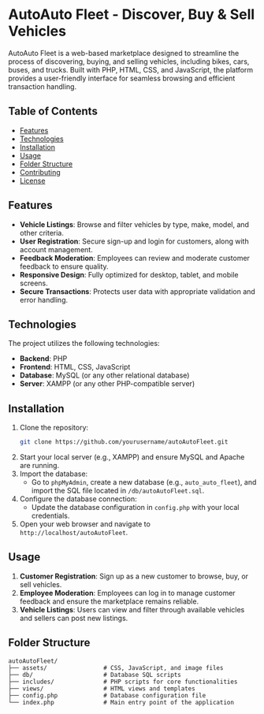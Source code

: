 # AutoAuto Fleet - Discover, Buy & Sell Vehicles

AutoAuto Fleet is a web-based marketplace designed to streamline the process of discovering, buying, and selling vehicles, including bikes, cars, buses, and trucks. Built with PHP, HTML, CSS, and JavaScript, the platform provides a user-friendly interface for seamless browsing and efficient transaction handling.

## Table of Contents

- [Features](#features)
- [Technologies](#technologies)
- [Installation](#installation)
- [Usage](#usage)
- [Folder Structure](#folder-structure)
- [Contributing](#contributing)
- [License](#license)

## Features

- **Vehicle Listings**: Browse and filter vehicles by type, make, model, and other criteria.
- **User Registration**: Secure sign-up and login for customers, along with account management.
- **Feedback Moderation**: Employees can review and moderate customer feedback to ensure quality.
- **Responsive Design**: Fully optimized for desktop, tablet, and mobile screens.
- **Secure Transactions**: Protects user data with appropriate validation and error handling.

## Technologies

The project utilizes the following technologies:

- **Backend**: PHP
- **Frontend**: HTML, CSS, JavaScript
- **Database**: MySQL (or any other relational database)
- **Server**: XAMPP (or any other PHP-compatible server)

## Installation

1. Clone the repository:
    ```bash
    git clone https://github.com/yourusername/autoAutoFleet.git
    ```
2. Start your local server (e.g., XAMPP) and ensure MySQL and Apache are running.
3. Import the database:
   - Go to `phpMyAdmin`, create a new database (e.g., `auto_auto_fleet`), and import the SQL file located in `/db/autoAutoFleet.sql`.
4. Configure the database connection:
   - Update the database configuration in `config.php` with your local credentials.
5. Open your web browser and navigate to `http://localhost/autoAutoFleet`.

## Usage

1. **Customer Registration**: Sign up as a new customer to browse, buy, or sell vehicles.
2. **Employee Moderation**: Employees can log in to manage customer feedback and ensure the marketplace remains reliable.
3. **Vehicle Listings**: Users can view and filter through available vehicles and sellers can post new listings.

## Folder Structure

```plaintext
autoAutoFleet/
├── assets/                # CSS, JavaScript, and image files
├── db/                    # Database SQL scripts
├── includes/              # PHP scripts for core functionalities
├── views/                 # HTML views and templates
├── config.php             # Database configuration file
└── index.php              # Main entry point of the application
